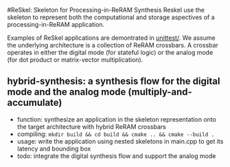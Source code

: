 #ReSkel: Skeleton for Processing-in-ReRAM Synthesis
Reskel use the skeleton to represent both the computational and storage aspectives of a processing-in-ReRAM application.

Examples of ReSkel applications are demontrated in [unittest/](unittest/).
We assume the underlying architecture is a collection of ReRAM crossbars.
A crossbar operates in either the digital mode (for stateful logic) or the analog mode (for dot product or matrix-vector multiplication).

## hybrid-synthesis: a synthesis flow for the digital mode and the analog mode (multiply-and-accumulate)
* function: synthesize an application in the skeleton representation onto the target architecture with hybrid ReRAM crossbars
* compiling: ``mkdir build && cd build && cmake .. && cmake --build .``
* usage: write the application using nested skeletons in main.cpp to get its latency and bounding box
* todo: integrate the digital synthesis flow and support the analog mode

